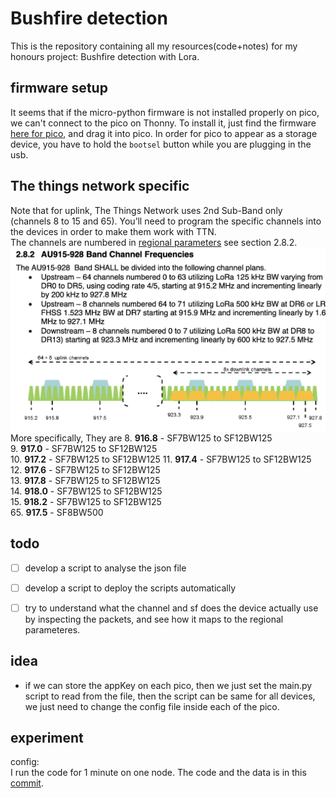 # Bushfire detection
This is the repository containing all my resources(code+notes) for my honours project: Bushfire detection with Lora.



## firmware setup
It seems that if the micro-python firmware is not installed properly on pico, we can't connect to the pico on Thonny. To install it, just find the firmware [here for pico](https://www.raspberrypi.com/documentation/microcontrollers/micropython.html), and drag it into pico. In order for pico to appear as a storage device, you have to hold the `bootsel` button while you are plugging in the usb.


## The things network specific
Note that for uplink, The Things Network uses 2nd Sub-Band only (channels 8 to 15 and 65). You’ll need to program the specific channels into the devices in order to make them work with TTN.  
The channels are numbered in [regional parameters](./assets/regional_parameters_1_0_4.pdf) see section 2.8.2. 
![](assets/Screenshot%202023-05-13%20at%2022.12.35.png)
More specifically, They are
8.  **916.8** - SF7BW125 to SF12BW125  
9.  **917.0** - SF7BW125 to SF12BW125  
10.  **917.2** - SF7BW125 to SF12BW125 
11.  **917.4** - SF7BW125 to SF12BW125  
12.  **917.6** - SF7BW125 to SF12BW125  
13.  **917.8** - SF7BW125 to SF12BW125  
14.  **918.0** - SF7BW125 to SF12BW125  
15.  **918.2** - SF7BW125 to SF12BW125  
65.  **917.5** - SF8BW500  


## todo
- [ ] develop a script to analyse the json file
- [ ] develop a script to deploy the scripts automatically
- [ ] try to understand what the channel and sf does the device actually use by inspecting the packets, and see how it maps to the regional parameteres.


## idea
- if we can store the appKey on each pico, then we just set the main.py script to read from the file, then the script can be same for all devices, we just need to change the config file inside each of the pico.



## experiment

config:  
I run the code for 1 minute on one node. The code and the data is in this [commit](https://github.com/yixiangyin/bushfire-detection/commit/95666583a58986bcf019089b41eddd16a7bb65fb). 
